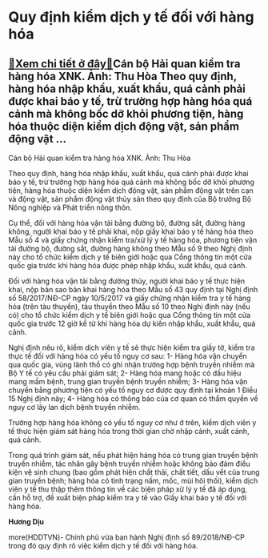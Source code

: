 Quy định kiểm dịch y tế đối với hàng hóa
========================================

[:gift:Xem chi tiết ở đây:gift:](https://hddtvn.com/quy-dinh-kiem-dich-y-te-doi-voi-hang-hoa/)Cán bộ Hải quan kiểm tra hàng hóa XNK. Ảnh: Thu Hòa Theo quy định, hàng hóa nhập khẩu, xuất khẩu, quá cảnh phải được khai báo y tế, trừ trường hợp hàng hóa quá cảnh mà không bốc dỡ khỏi phương tiện, hàng hóa thuộc diện kiểm dịch động vật, sản phẩm động vật …
------------------------------------------------------------------------------------------------------------------------------------------------------------------------------------------------------------------------------------------------------------------







 






 Cán bộ Hải quan kiểm tra hàng hóa XNK. Ảnh: Thu Hòa 


Theo quy định, hàng hóa nhập khẩu, xuất khẩu, quá cảnh phải được khai báo y tế, trừ trường hợp hàng hóa quá cảnh mà không bốc dỡ khỏi phương tiện, hàng hóa thuộc diện kiểm dịch động vật, sản phẩm động vật trên cạn và động vật, sản phẩm động vật thủy sản theo quy định của Bộ trưởng Bộ Nông nghiệp và Phát triển nông thôn.


Cụ thể, đối với hàng hóa vận tải bằng đường bộ, đường sắt, đường hàng không, người khai báo y tế phải khai, nộp giấy khai báo y tế hàng hóa theo Mẫu số 4 và giấy chứng nhận kiểm tra/xử lý y tế hàng hóa, phương tiện vận tải đường bộ, đường sắt, đường hàng không theo Mẫu số 9 theo Nghị định này cho tổ chức kiểm dịch y tế biên giới hoặc qua Cổng thông tin một cửa quốc gia trước khi hàng hóa được phép nhập khẩu, xuất khẩu, quá cảnh.


Đối với hàng hóa vận tải bằng đường thủy, người khai báo y tế thực hiện khai, nộp bản sao bản khai hàng hóa theo Mẫu số 43 quy định tại Nghị định số 58/2017/NĐ-CP ngày 10/5/2017 và giấy chứng nhận kiểm tra y tế hàng hóa (trên tàu thuyền), tàu thuyền theo Mẫu số 10 theo Nghị định này (nếu có) cho tổ chức kiểm dịch y tế biên giới hoặc qua Cổng thông tin một cửa quốc gia trước 12 giờ kể từ khi hàng hóa dự kiến nhập khẩu, xuất khẩu, quá cảnh.


Nghị định nêu rõ, kiểm dịch viên y tế sẽ thực hiện kiểm tra giấy tờ, kiểm tra thực tế đối với hàng hóa có yếu tố nguy cơ sau: 1- Hàng hóa vận chuyển qua quốc gia, vùng lãnh thổ có ghi nhận trường hợp bệnh truyền nhiễm mà Bộ Y tế có yêu cầu phải giám sát; 2- Hàng hóa mang hoặc có dấu hiệu mang mầm bệnh, trung gian truyền bệnh truyền nhiễm; 3- Hàng hóa vận chuyển bằng phương tiện có yếu tố nguy cơ được quy định tại khoản 1 Điều 15 Nghị định này; 4- Hàng hóa có thông báo của cơ quan có thẩm quyền về nguy cơ lây lan dịch bệnh truyền nhiễm.


Trường hợp hàng hóa không có yếu tố nguy cơ như ở trên, kiểm dịch viên y tế thực hiện giám sát hàng hóa trong thời gian chờ nhập cảnh, xuất cảnh, quá cảnh.


Trong quá trình giám sát, nếu phát hiện hàng hóa có trung gian truyền bệnh truyền nhiễm, tác nhân gây bệnh truyền nhiễm hoặc không bảo đảm điều kiện vệ sinh chung (bao gồm phát hiện chất thải, chất tiết, dấu vết của trung gian truyền bệnh; hàng hóa có tình trạng nấm, mốc, mùi hôi thối), kiểm dịch viên y tế thu thập thêm thông tin về các biện pháp xử lý y tế đã áp dụng, cần hỗ trợ, đề xuất biện pháp kiểm tra y tế vào Giấy khai báo y tế đối với hàng hóa.






**Hương Dịu**



more(HDDTVN)- Chính phủ vừa ban hành Nghị định số 89/2018/NĐ-CP trong đó quy định rõ việc kiểm dịch y tế đối với hàng hóa.

